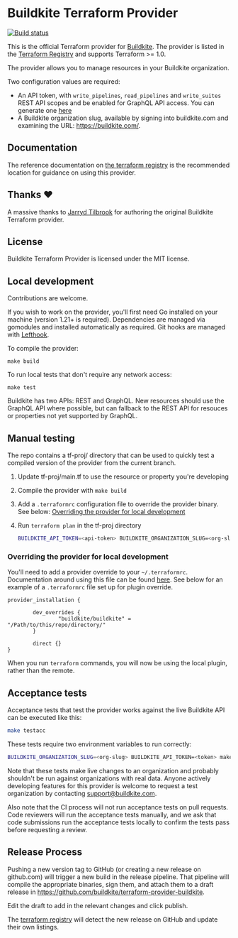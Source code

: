 # Buildkite Terraform Provider

[![Build status](https://badge.buildkite.com/7224047dadf711cab2facd75939ea39848850d7c5c5a765acd.svg?branch=main)](https://buildkite.com/buildkite/terraform-provider-buildkite-main)

This is the official Terraform provider for [Buildkite](https://buildkite.com). The provider is listed in the [Terraform Registry](https://registry.terraform.io/) and supports Terraform >= 1.0.

The provider allows you to manage resources in your Buildkite organization.

Two configuration values are required:

-   An API token, with `write_pipelines`, `read_pipelines` and `write_suites` REST API scopes and be enabled for GraphQL API access. You can generate one [here](https://buildkite.com/user/api-access-tokens/new?description=terraform&scopes[]=write_pipelines&scopes[]=write_suites&scopes[]=read_pipelines&scopes[]=graphql)
-   A Buildkite organization slug, available by signing into buildkite.com and examining the URL: https://buildkite.com/<org-slug>.

## Documentation

The reference documentation on [the terraform registry](https://registry.terraform.io/providers/buildkite/buildkite/latest/docs) is the recommended location for guidance on using this provider.


## Thanks :heart:

A massive thanks to [Jarryd Tilbrook](https://github.com/jradtilbrook) for authoring the original Buildkite Terraform provider.

## License

Buildkite Terraform Provider is licensed under the MIT license.

## Local development

Contributions are welcome.

If you wish to work on the provider, you'll first need Go installed on your machine (version 1.21+ is required). Dependencies are managed via gomodules and installed automatically as required.
Git hooks are managed with [Lefthook](https://lefthook.dev).

To compile the provider:

    make build

To run local tests that don't require any network access:

    make test

Buildkite has two APIs: REST and GraphQL. New resources should use the GraphQL API where possible, but can fallback to the REST API for resouces or properties not yet supported by GraphQL.

## Manual testing

The repo contains a tf-proj/ directory that can be used to quickly test a compiled version of the provider from the current branch.

1. Update tf-proj/main.tf to use the resource or property you're developing
2. Compile the provider with `make build`
3. Add a `.terraformrc` configuration file to override the provider binary. See below: [Overriding the provider for local development](#overriding-the-provider-for-local-development)
4. Run `terraform plan` in the tf-proj directory

    ```bash
    BUILDKITE_API_TOKEN=<api-token> BUILDKITE_ORGANIZATION_SLUG=<org-slug> terraform plan
    ```

### Overriding the provider for local development

You'll need to add a provider override to your `~/.terraformrc`. Documentation around using this file can be found [here](https://developer.hashicorp.com/terraform/cli/config/config-file#development-overrides-for-provider-developers). See below for an example of a `.terraformrc` file set up for plugin override.

```hcl
provider_installation {

        dev_overrides {
                "buildkite/buildkite" = "/Path/to/this/repo/directory/"
        }

        direct {}
}

```

When you run `terraform` commands, you will now be using the local plugin, rather than the remote.

## Acceptance tests

Acceptance tests that test the provider works against the live Buildkite API can be executed like this:

```bash
make testacc
```

These tests require two environment variables to run correctly:

```bash
BUILDKITE_ORGANIZATION_SLUG=<org-slug> BUILDKITE_API_TOKEN=<token> make testacc
```

Note that these tests make live changes to an organization and probably
shouldn't be run against organizations with real data. Anyone actively
developing features for this provider is welcome to request a test organization
by contacting support@buildkite.com.

Also note that the CI process will not run acceptance tests on pull requests.
Code reviewers will run the acceptance tests manually, and we ask that code
submissions run the acceptance tests locally to confirm the tests pass before
requesting a review.

## Release Process

Pushing a new version tag to GitHub (or creating a new release on github.com)
will trigger a new build in the release pipeline. That pipeline will compile
the appropriate binaries, sign them, and attach them to a draft release in
https://github.com/buildkite/terraform-provider-buildkite.

Edit the draft to add in the relevant changes and click publish.

The [terraform registry](https://registry.terraform.io) will detect the new
release on GitHub and update their own listings.
